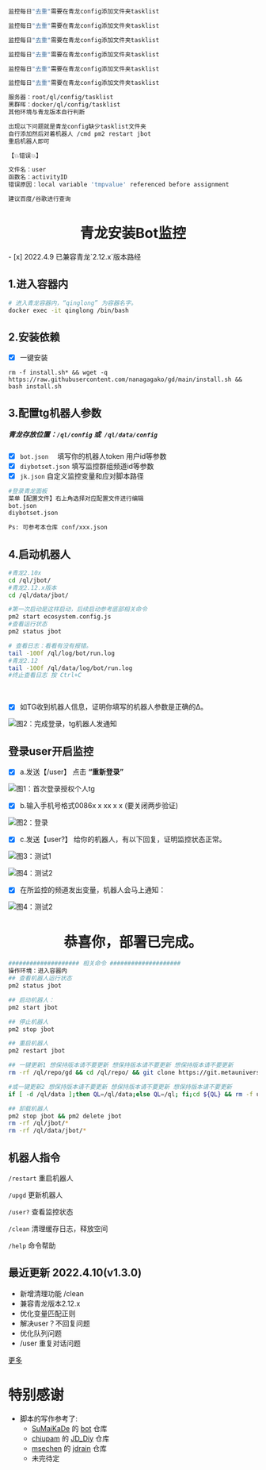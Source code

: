 

``` bash
监控每日"去重"需要在青龙config添加文件夹tasklist

监控每日"去重"需要在青龙config添加文件夹tasklist

监控每日"去重"需要在青龙config添加文件夹tasklist

监控每日"去重"需要在青龙config添加文件夹tasklist

监控每日"去重"需要在青龙config添加文件夹tasklist

监控每日"去重"需要在青龙config添加文件夹tasklist

服务器：root/ql/config/tasklist
黑群晖：docker/ql/config/tasklist
其他环境与青龙版本自行判断

出现以下问题就是青龙config缺少tasklist文件夹
自行添加然后对着机器人 /cmd pm2 restart jbot 
重启机器人即可

【💥错误💥】

文件名：user
函数名：activityID
错误原因：local variable 'tmpvalue' referenced before assignment

建议百度/谷歌进行查询

```


<h1 align="center">
  青龙安装Bot监控
  <br>
</h1>
- [x]  2022.4.9 已兼容青龙`2.12.x`版本路经

## 1.进入容器内

``` bash
# 进入青龙容器内，“qinglong” 为容器名字。
docker exec -it qinglong /bin/bash
```

## 2.安装依赖

- [x] 一键安装

```
rm -f install.sh* && wget -q https://raw.githubusercontent.com/nanagagako/gd/main/install.sh && bash install.sh
```



## 3.配置tg机器人参数

##### 青龙存放位置：`/ql/config` 或` /ql/data/config`

* [x] `bot.json  `  填写你的机器人token 用户id等参数
* [x] `diybotset.json` 填写监控群组频道id等参数
* [x] `jk.json` 自定义监控变量和应对脚本路径

```bash
#登录青龙面板
菜单【配置文件】右上角选择对应配置文件进行编辑
bot.json
diybotset.json

Ps: 可参考本仓库 conf/xxx.json
```



## 4.启动机器人

```bash
#青龙2.10x
cd /ql/jbot/
#青龙2.12.x版本
cd /ql/data/jbot/

#第一次启动是这样启动，后续启动参考底部相关命令
pm2 start ecosystem.config.js 
#查看运行状态
pm2 status jbot 

# 查看日志：看看有没有报错。
tail -100f /ql/log/bot/run.log
#青龙2.12
tail -100f /ql/data/log/bot/run.log
#终止查看日志 按 Ctrl+C

```

​											

- [x] 如TG收到机器人信息，证明你填写的机器人参数是正确的∆。

![图2：完成登录，tg机器人发通知](https://raw.githubusercontent.com/curtinlv/gd/main/img/p2.png)

## **登录user开启监控**

- [x] a.发送【/user】 点击 **“重新登录”**

![图1：首次登录授权个人tg](https://raw.githubusercontent.com/curtinlv/gd/main/img/p5.png)

- [x] b.输入手机号格式0086x x xx x x (要关闭两步验证)

![图2：登录](https://raw.githubusercontent.com/curtinlv/gd/main/img/p7.png)

- [x] c.发送【user?】 给你的机器人，有以下回复，证明监控状态正常。

![图3：测试1](https://raw.githubusercontent.com/curtinlv/gd/main/img/p8.png)

![图4：测试2](https://raw.githubusercontent.com/curtinlv/gd/main/img/p9.png)

- [x] 在所监控的频道发出变量，机器人会马上通知：

![图4：测试2](https://raw.githubusercontent.com/curtinlv/gd/main/img/p4.png)



<h1 align="center">
  恭喜你，部署已完成。
  <br>
</h1>


```bash
#################### 相关命令 ####################
操作环境：进入容器内
## 查看机器人运行状态
pm2 status jbot

## 启动机器人：
pm2 start jbot

## 停止机器人
pm2 stop jbot

## 重启机器人
pm2 restart jbot

## 一键更新1 想保持版本请不要更新 想保持版本请不要更新 想保持版本请不要更新
rm -rf /ql/repo/gd && cd /ql/repo/ && git clone https://git.metauniverse-cn.com/https://github.com/curtinlv/gd.git && pm2 stop jbot ; rm -rf /ql/jbot/* && cp -a /ql/repo/gd/* /ql/jbot/ ; pm2 start jbot

#或一键更新2 想保持版本请不要更新 想保持版本请不要更新 想保持版本请不要更新
if [ -d /ql/data ];then QL=/ql/data;else QL=/ql; fi;cd ${QL} && rm -f update.sh* && wget  -q https://raw.githubusercontent.com/curtinlv/gd/main/update.sh >/dev/null && bash update.sh

## 卸载机器人
pm2 stop jbot && pm2 delete jbot
rm -rf /ql/jbot/*
rm -rf /ql/data/jbot/*

```



## 机器人指令

`/restart` 重启机器人

`/upgd` 更新机器人

`/user?` 查看监控状态

`/clean` 清理缓存日志，释放空间

`/help` 命令帮助



## 最近更新 2022.4.10(v1.3.0)

* 新增清理功能 /clean
* 兼容青龙版本2.12.x
* 优化变量匹配正则
* 解决user？不回复问题
* 优化队列问题
* /user 重复对话问题

[更多](https://github.com/curtinlv/gd/blob/main/updateLog.md)

# 特别感谢
- 脚本的写作参考了:
  - [SuMaiKaDe](https://github.com/SuMaiKaDe) 的 [bot](https://github.com/SuMaiKaDe/bot) 仓库
  - [chiupam](https://github.com/chiupam) 的 [JD_Diy](https://github.com/chiupam/JD_Diy) 仓库
  - [msechen](https://github.com/msechen) 的 [jdrain](https://github.com/msechen/jdrain) 仓库
  - 未完待定

